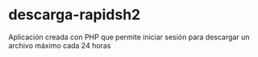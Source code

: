 # descarga-rapidsh2
Aplicación creada con PHP que permite iniciar sesión para descargar un archivo máximo cada 24 horas

